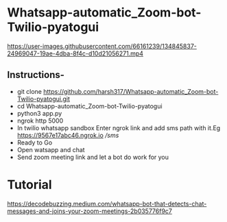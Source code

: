 # Whatsapp-automatic_Zoom-bot-Twilio-pyatogui


https://user-images.githubusercontent.com/66161239/134845837-24969047-19ae-4dba-8f4c-d10d21056271.mp4


## Instructions- 
- git clone https://github.com/harsh317/Whatsapp-automatic_Zoom-bot-Twilio-pyatogui.git
- cd Whatsapp-automatic_Zoom-bot-Twilio-pyatogui
- python3 app.py
- ngrok http 5000
- In twilio whatsapp sandbox Enter ngrok link and add sms path with it.Eg https://9567e17abc46.ngrok.io */sms* 
- Ready to Go
- Open watsapp and chat
- Send zoom meeting link and let a bot do work for you

# Tutorial
https://decodebuzzing.medium.com/whatsapp-bot-that-detects-chat-messages-and-joins-your-zoom-meetings-2b035776f9c7





